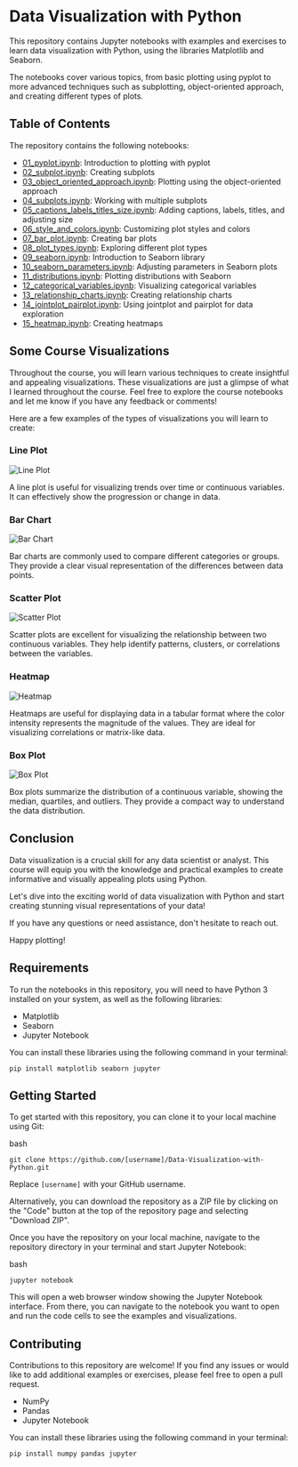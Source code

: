 
# Data Visualization with Python

This repository contains Jupyter notebooks with examples and exercises to learn data visualization with Python, using the libraries Matplotlib and Seaborn.

The notebooks cover various topics, from basic plotting using pyplot to more advanced techniques such as subplotting, object-oriented approach, and creating different types of plots.

## Table of Contents

The repository contains the following notebooks:

-   [01_pyplot.ipynb](https://github.com/Osvajorge/ds-platzi/blob/main/data_visualization/01_pyplot.ipynb): Introduction to plotting with pyplot
-   [02_subplot.ipynb](https://github.com/Osvajorge/ds-platzi/blob/main/data_visualization/02_subplot.ipynb): Creating subplots
-   [03_object_oriented_approach.ipynb](https://github.com/Osvajorge/ds-platzi/blob/main/data_visualization/03_object_oriented_approach.ipynb): Plotting using the object-oriented approach
-   [04_subplots.ipynb](https://github.com/Osvajorge/ds-platzi/blob/main/data_visualization/04_subplots.ipynb): Working with multiple subplots
-   [05_captions_labels_titles_size.ipynb](https://github.com/Osvajorge/ds-platzi/blob/main/data_visualization/05_captions_lables_titles_size.ipynb): Adding captions, labels, titles, and adjusting size
-   [06_style_and_colors.ipynb](https://github.com/Osvajorge/ds-platzi/blob/main/data_visualization/06_style_and_colors.ipynb): Customizing plot styles and colors
-   [07_bar_plot.ipynb](https://github.com/Osvajorge/ds-platzi/blob/main/data_visualization/07_bar_plot.ipynb): Creating bar plots
-   [08_plot_types.ipynb](https://github.com/Osvajorge/ds-platzi/blob/main/data_visualization/08_plot_types.ipynb): Exploring different plot types
-   [09_seaborn.ipynb](https://github.com/Osvajorge/ds-platzi/blob/main/data_visualization/09_seaborn.ipynb): Introduction to Seaborn library
-   [10_seaborn_parameters.ipynb](https://github.com/Osvajorge/ds-platzi/blob/main/data_visualization/10_seaborn_parameters.ipynb): Adjusting parameters in Seaborn plots
-   [11_distributions.ipynb](https://github.com/Osvajorge/ds-platzi/blob/main/data_visualization/11_distributions.ipynb): Plotting distributions with Seaborn
-   [12_categorical_variables.ipynb](https://github.com/Osvajorge/ds-platzi/blob/main/data_visualization/12_categorical_variables.ipynb): Visualizing categorical variables
-   [13_relationship_charts.ipynb](https://github.com/Osvajorge/ds-platzi/blob/main/data_visualization/13_relationship_charts.ipynb): Creating relationship charts
-   [14_jointplot_pairplot.ipynb](https://github.com/Osvajorge/ds-platzi/blob/main/data_visualization/14_jointplot_pairplot.ipynb): Using jointplot and pairplot for data exploration
-   [15_heatmap.ipynb](https://github.com/Osvajorge/ds-platzi/blob/main/data_visualization/15_heatmap.ipynb): Creating heatmaps

## Some Course Visualizations
Throughout the course, you will learn various techniques to create insightful and appealing visualizations.
These visualizations are just a glimpse of what I learned throughout the course. Feel free to explore the course notebooks and let me know if you have any feedback or comments!

 Here are a few examples of the types of visualizations you will learn to create:

### Line Plot

![Line Plot](https://chat.openai.com/line_plot.png)

A line plot is useful for visualizing trends over time or continuous variables. It can effectively show the progression or change in data.

### Bar Chart

![Bar Chart](https://chat.openai.com/bar_chart.png)

Bar charts are commonly used to compare different categories or groups. They provide a clear visual representation of the differences between data points.

### Scatter Plot

![Scatter Plot](https://chat.openai.com/scatter_plot.png)

Scatter plots are excellent for visualizing the relationship between two continuous variables. They help identify patterns, clusters, or correlations between the variables.

### Heatmap

![Heatmap](https://chat.openai.com/heatmap.png)

Heatmaps are useful for displaying data in a tabular format where the color intensity represents the magnitude of the values. They are ideal for visualizing correlations or matrix-like data.

### Box Plot

![Box Plot](https://chat.openai.com/box_plot.png)

Box plots summarize the distribution of a continuous variable, showing the median, quartiles, and outliers. They provide a compact way to understand the data distribution.




## Conclusion

Data visualization is a crucial skill for any data scientist or analyst. This course will equip you with the knowledge and practical examples to create informative and visually appealing plots using Python.

Let's dive into the exciting world of data visualization with Python and start creating stunning visual representations of your data!

If you have any questions or need assistance, don't hesitate to reach out.

Happy plotting!

## Requirements

To run the notebooks in this repository, you will need to have Python 3 installed on your system, as well as the following libraries:

-   Matplotlib
-   Seaborn
-   Jupyter Notebook

You can install these libraries using the following command in your terminal:

`pip install matplotlib seaborn jupyter` 

## Getting Started

To get started with this repository, you can clone it to your local machine using Git:

bash

`git clone https://github.com/[username]/Data-Visualization-with-Python.git` 

Replace `[username]` with your GitHub username.

Alternatively, you can download the repository as a ZIP file by clicking on the "Code" button at the top of the repository page and selecting "Download ZIP".

Once you have the repository on your local machine, navigate to the repository directory in your terminal and start Jupyter Notebook:

bash

`jupyter notebook` 

This will open a web browser window showing the Jupyter Notebook interface. From there, you can navigate to the notebook you want to open and run the code cells to see the examples and visualizations.

## Contributing

Contributions to this repository are welcome! If you find any issues or would like to add additional examples or exercises, please feel free to open a pull request.
-   NumPy
-   Pandas
-   Jupyter Notebook

You can install these libraries using the following command in your terminal:

`pip install numpy pandas jupyter` 

